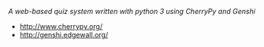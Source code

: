 *A web-based quiz system written with python 3 using CherryPy and Genshi*

* http://www.cherrypy.org/
* http://genshi.edgewall.org/


